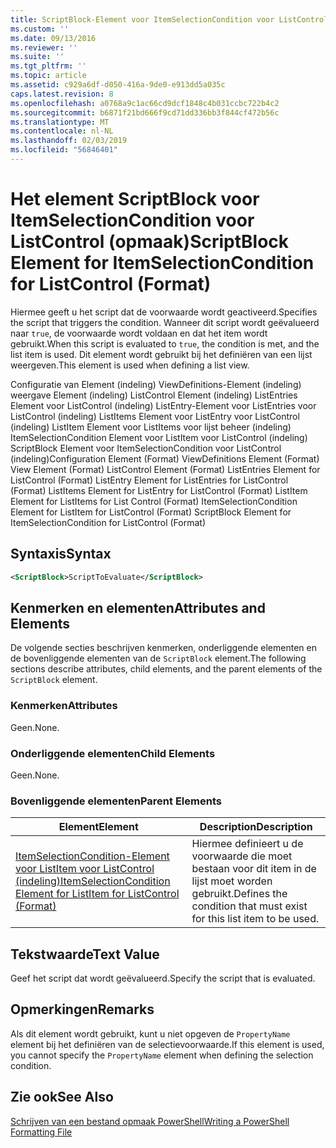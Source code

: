 ```yaml
---
title: ScriptBlock-Element voor ItemSelectionCondition voor ListControl (indeling) | Microsoft Docs
ms.custom: ''
ms.date: 09/13/2016
ms.reviewer: ''
ms.suite: ''
ms.tgt_pltfrm: ''
ms.topic: article
ms.assetid: c929a6df-d050-416a-9de0-e913dd5a035c
caps.latest.revision: 8
ms.openlocfilehash: a0768a9c1ac66cd9dcf1848c4b031ccbc722b4c2
ms.sourcegitcommit: b6871f21bd666f9cd71dd336bb3f844cf472b56c
ms.translationtype: MT
ms.contentlocale: nl-NL
ms.lasthandoff: 02/03/2019
ms.locfileid: "56846401"
---
```

# <a name="scriptblock-element-for-itemselectioncondition-for-listcontrol-format"></a><span data-ttu-id="409ae-102">Het element ScriptBlock voor ItemSelectionCondition voor ListControl (opmaak)</span><span class="sxs-lookup"><span data-stu-id="409ae-102">ScriptBlock Element for ItemSelectionCondition for ListControl (Format)</span></span>

<span data-ttu-id="409ae-103">Hiermee geeft u het script dat de voorwaarde wordt geactiveerd.</span><span class="sxs-lookup"><span data-stu-id="409ae-103">Specifies the script that triggers the condition.</span></span> <span data-ttu-id="409ae-104">Wanneer dit script wordt geëvalueerd naar `true`, de voorwaarde wordt voldaan en dat het item wordt gebruikt.</span><span class="sxs-lookup"><span data-stu-id="409ae-104">When this script is evaluated to `true`, the condition is met, and the list item is used.</span></span> <span data-ttu-id="409ae-105">Dit element wordt gebruikt bij het definiëren van een lijst weergeven.</span><span class="sxs-lookup"><span data-stu-id="409ae-105">This element is used when defining a list view.</span></span>

<span data-ttu-id="409ae-106">Configuratie van Element (indeling) ViewDefinitions-Element (indeling) weergave Element (indeling) ListControl Element (indeling) ListEntries Element voor ListControl (indeling) ListEntry-Element voor ListEntries voor ListControl (indeling) ListItems Element voor ListEntry voor ListControl (indeling) ListItem Element voor ListItems voor lijst beheer (indeling) ItemSelectionCondition Element voor ListItem voor ListControl (indeling) ScriptBlock Element voor ItemSelectionCondition voor ListControl (indeling)</span><span class="sxs-lookup"><span data-stu-id="409ae-106">Configuration Element (Format) ViewDefinitions Element (Format) View Element (Format) ListControl Element (Format) ListEntries Element for ListControl (Format) ListEntry Element for ListEntries for ListControl (Format) ListItems Element for ListEntry for ListControl (Format) ListItem Element for ListItems for List Control (Format) ItemSelectionCondition Element for ListItem for ListControl (Format) ScriptBlock Element for ItemSelectionCondition for ListControl  (Format)</span></span>

## <a name="syntax"></a><span data-ttu-id="409ae-107">Syntaxis</span><span class="sxs-lookup"><span data-stu-id="409ae-107">Syntax</span></span>

```xml
<ScriptBlock>ScriptToEvaluate</ScriptBlock>
```

## <a name="attributes-and-elements"></a><span data-ttu-id="409ae-108">Kenmerken en elementen</span><span class="sxs-lookup"><span data-stu-id="409ae-108">Attributes and Elements</span></span>

<span data-ttu-id="409ae-109">De volgende secties beschrijven kenmerken, onderliggende elementen en de bovenliggende elementen van de `ScriptBlock` element.</span><span class="sxs-lookup"><span data-stu-id="409ae-109">The following sections describe attributes, child elements, and the parent elements of the `ScriptBlock` element.</span></span>

### <a name="attributes"></a><span data-ttu-id="409ae-110">Kenmerken</span><span class="sxs-lookup"><span data-stu-id="409ae-110">Attributes</span></span>

<span data-ttu-id="409ae-111">Geen.</span><span class="sxs-lookup"><span data-stu-id="409ae-111">None.</span></span>

### <a name="child-elements"></a><span data-ttu-id="409ae-112">Onderliggende elementen</span><span class="sxs-lookup"><span data-stu-id="409ae-112">Child Elements</span></span>

<span data-ttu-id="409ae-113">Geen.</span><span class="sxs-lookup"><span data-stu-id="409ae-113">None.</span></span>

### <a name="parent-elements"></a><span data-ttu-id="409ae-114">Bovenliggende elementen</span><span class="sxs-lookup"><span data-stu-id="409ae-114">Parent Elements</span></span>

|<span data-ttu-id="409ae-115">Element</span><span class="sxs-lookup"><span data-stu-id="409ae-115">Element</span></span>|<span data-ttu-id="409ae-116">Description</span><span class="sxs-lookup"><span data-stu-id="409ae-116">Description</span></span>|
|-------------|-----------------|
|[<span data-ttu-id="409ae-117">ItemSelectionCondition-Element voor ListItem voor ListControl (indeling)</span><span class="sxs-lookup"><span data-stu-id="409ae-117">ItemSelectionCondition Element for ListItem for ListControl (Format)</span></span>](./itemselectioncondition-element-for-listitem-for-listcontrol-format.md)|<span data-ttu-id="409ae-118">Hiermee definieert u de voorwaarde die moet bestaan voor dit item in de lijst moet worden gebruikt.</span><span class="sxs-lookup"><span data-stu-id="409ae-118">Defines the condition that must exist for this list item to be used.</span></span>|

## <a name="text-value"></a><span data-ttu-id="409ae-119">Tekstwaarde</span><span class="sxs-lookup"><span data-stu-id="409ae-119">Text Value</span></span>

<span data-ttu-id="409ae-120">Geef het script dat wordt geëvalueerd.</span><span class="sxs-lookup"><span data-stu-id="409ae-120">Specify the script that is evaluated.</span></span>

## <a name="remarks"></a><span data-ttu-id="409ae-121">Opmerkingen</span><span class="sxs-lookup"><span data-stu-id="409ae-121">Remarks</span></span>

<span data-ttu-id="409ae-122">Als dit element wordt gebruikt, kunt u niet opgeven de `PropertyName` element bij het definiëren van de selectievoorwaarde.</span><span class="sxs-lookup"><span data-stu-id="409ae-122">If this element is used, you cannot specify the `PropertyName` element when defining the selection condition.</span></span>

## <a name="see-also"></a><span data-ttu-id="409ae-123">Zie ook</span><span class="sxs-lookup"><span data-stu-id="409ae-123">See Also</span></span>

[<span data-ttu-id="409ae-124">Schrijven van een bestand opmaak PowerShell</span><span class="sxs-lookup"><span data-stu-id="409ae-124">Writing a PowerShell Formatting File</span></span>](./writing-a-powershell-formatting-file.md)
